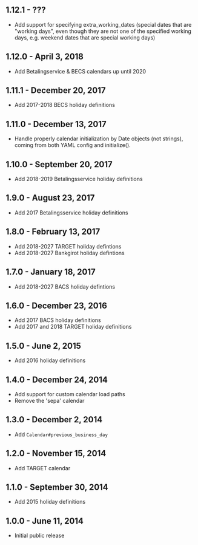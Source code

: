 ## 1.12.1 - ???

- Add support for specifying extra_working_dates (special dates that are
  "working days", even though they are not one of the specified working
  days, e.g. weekend dates that are special working days)


## 1.12.0 - April 3, 2018

- Add Betalingservice & BECS calendars up until 2020

## 1.11.1 - December 20, 2017

- Add 2017-2018 BECS holiday definitions

## 1.11.0 - December 13, 2017

- Handle properly calendar initialization by Date objects (not strings),
  coming from both YAML config and initialize().


## 1.10.0 - September 20, 2017

- Add 2018-2019 Betalingsservice holiday definitions

## 1.9.0 - August 23, 2017

- Add 2017 Betalingsservice holiday definitions

## 1.8.0 - February 13, 2017

- Add 2018-2027 TARGET holiday defintions
- Add 2018-2027 Bankgirot holiday defintions

## 1.7.0 - January 18, 2017

- Add 2018-2027 BACS holiday defintions

## 1.6.0 - December 23, 2016

- Add 2017 BACS holiday definitions
- Add 2017 and 2018 TARGET holiday definitions

## 1.5.0 - June 2, 2015

- Add 2016 holiday definitions

## 1.4.0 - December 24, 2014

- Add support for custom calendar load paths
- Remove the 'sepa' calendar


## 1.3.0 - December 2, 2014

- Add `Calendar#previous_business_day`


## 1.2.0 - November 15, 2014

- Add TARGET calendar


## 1.1.0 - September 30, 2014

- Add 2015 holiday definitions


## 1.0.0 - June 11, 2014

- Initial public release

